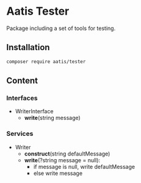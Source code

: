 # Aatis Tester

Package including a set of tools for testing.

## Installation

```bash
composer require aatis/tester
```

## Content

### Interfaces

- WriterInterface
    - **write**(string message)

### Services

- Writer
    - **construct**(string defaultMessage)
    - **write**(?string message = null):
        - if message is null, write defaultMessage
        - else write message
